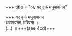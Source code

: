 +++
title = "०६ यद् वृकं मधुपावानम्"

+++
यद् वृकं मधुपावानम्  
अवामयतम् अश्विना ।  
(…) ॥ +++(see 4cd)+++